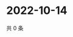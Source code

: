 # 2022-10-14

共 0 条

<!-- BEGIN WEIBO -->
<!-- 最后更新时间 Fri Oct 14 2022 05:18:59 GMT+0800 (China Standard Time) -->

<!-- END WEIBO -->
